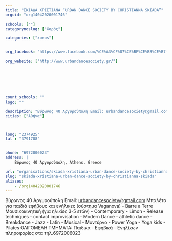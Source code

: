 ```yaml
---
title: "ΣΚΙΑΔΑ ΧΡΙΣΤΙΑΝΑ “URBAN DANCE SOCIETY BY CHRISTIANNA SKIADA”"
orguid: "org14042020001746"

schools: [""]
categorynoslug: ["Χορός"]

categories: ["xoros"]


org_facebook: "https://www.facebook.com/%CE%A3%CF%87%CE%BF%CE%BB%CE%B7-%CE%A7%CE%BF%CF%81%CE%BF%CF%85-%CE%A3%CF%85%CE%BB%CE%B2%CE%B9%CE%B1%CF%82-%CE%92%CE%BF%CF%85%CF%83%CE%BF%CF%85%CF%81%CE%B1-352770184764689/"

org_website: ["http://www.urbandancesociety.gr/"]







count_schools: ""
logo: ""

description: "Βύρωνος 40 Αργυρούπολη Email: urbandancesociety@gmail.com Μπαλέτο για παιδιά εφήβους και ενήλικες (σύστημα Vaganova) - Barre a Terre Μουσικοκινητική (για ηλικίες 3-5 ετών) - Contemporary - Limon - Release techniques - contact improvisation - Modern Dance - athletic dance - Breakdance - Jazz - Latin - Musical - Μοντέρνο - Power Yoga - Yoga kids - Pilates ΟΛΙΓΟΜΕΛΗ TMHMATA: Παιδικά - Εφηβικά - Ενηλίκων πληροφορίες στα τηλ.6972006023"
cities: ["Αθήνα"]



long: "2374925"
lat : "3791788"


phone: "6972006023"
address: |
    Βύρωνος 40 Αργυρούπολη, Athens, Greece

url: "organisations/skiada-xristiana-urban-dance-society-by-christianna-skiada/athina/xoros"
slug: "skiada-xristiana-urban-dance-society-by-christianna-skiada"
aliases:
    - /org14042020001746
---
```


Βύρωνος 40 Αργυρούπολη Email: urbandancesociety@gmail.com Μπαλέτο για παιδιά εφήβους και ενήλικες (σύστημα Vaganova) - Barre a Terre Μουσικοκινητική (για ηλικίες 3-5 ετών) - Contemporary - Limon - Release techniques - contact improvisation - Modern Dance - athletic dance - Breakdance - Jazz - Latin - Musical - Μοντέρνο - Power Yoga - Yoga kids - Pilates ΟΛΙΓΟΜΕΛΗ TMHMATA: Παιδικά - Εφηβικά - Ενηλίκων πληροφορίες στα τηλ.6972006023
